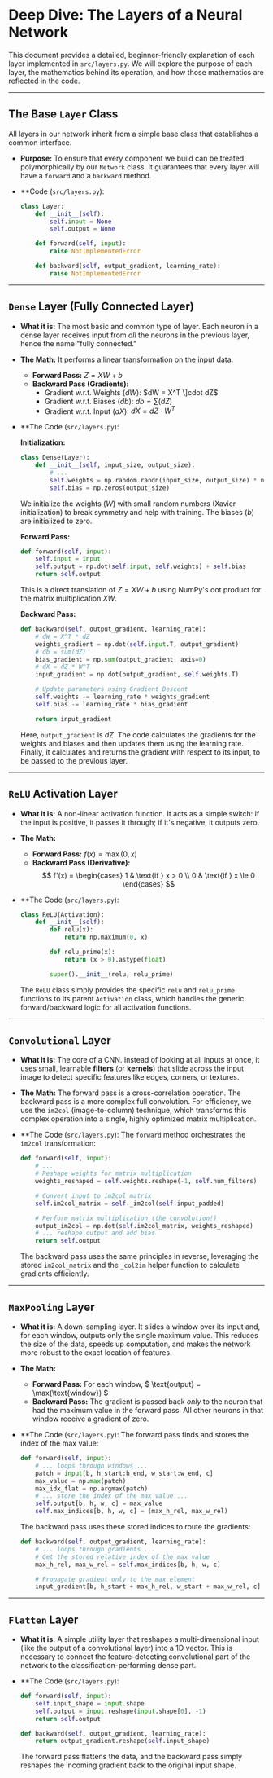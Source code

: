 # Deep Dive: The Layers of a Neural Network

This document provides a detailed, beginner-friendly explanation of each layer implemented in `src/layers.py`. We will explore the purpose of each layer, the mathematics behind its operation, and how those mathematics are reflected in the code.

---

## The Base `Layer` Class

All layers in our network inherit from a simple base class that establishes a common interface.

*   **Purpose:** To ensure that every component we build can be treated polymorphically by our `Network` class. It guarantees that every layer will have a `forward` and a `backward` method.

*   **Code (`src/layers.py`):
    ```python
    class Layer:
        def __init__(self):
            self.input = None
            self.output = None

        def forward(self, input):
            raise NotImplementedError

        def backward(self, output_gradient, learning_rate):
            raise NotImplementedError
    ```

---

## `Dense` Layer (Fully Connected Layer)

*   **What it is:** The most basic and common type of layer. Each neuron in a dense layer receives input from *all* the neurons in the previous layer, hence the name "fully connected."

*   **The Math:** It performs a linear transformation on the input data.
    *   **Forward Pass:** $Z = XW + b$
    *   **Backward Pass (Gradients):**
        *   Gradient w.r.t. Weights ($dW$): $dW = X^T \]cdot dZ$
        *   Gradient w.r.t. Biases ($db$): $db = \sum(dZ)$
        *   Gradient w.r.t. Input ($dX$): $dX = dZ \cdot W^T$

*   **The Code (`src/layers.py`):

    **Initialization:**
    ```python
    class Dense(Layer):
        def __init__(self, input_size, output_size):
            # ...
            self.weights = np.random.randn(input_size, output_size) * np.sqrt(2.0 / input_size)
            self.bias = np.zeros(output_size)
    ```
    We initialize the weights ($W$) with small random numbers (Xavier initialization) to break symmetry and help with training. The biases ($b$) are initialized to zero.

    **Forward Pass:**
    ```python
    def forward(self, input):
        self.input = input
        self.output = np.dot(self.input, self.weights) + self.bias
        return self.output
    ```
    This is a direct translation of $Z = XW + b$ using NumPy's dot product for the matrix multiplication $XW$.

    **Backward Pass:**
    ```python
    def backward(self, output_gradient, learning_rate):
        # dW = X^T * dZ
        weights_gradient = np.dot(self.input.T, output_gradient)
        # db = sum(dZ)
        bias_gradient = np.sum(output_gradient, axis=0)
        # dX = dZ * W^T
        input_gradient = np.dot(output_gradient, self.weights.T)

        # Update parameters using Gradient Descent
        self.weights -= learning_rate * weights_gradient
        self.bias -= learning_rate * bias_gradient

        return input_gradient
    ```
    Here, `output_gradient` is $dZ$. The code calculates the gradients for the weights and biases and then updates them using the learning rate. Finally, it calculates and returns the gradient with respect to its input, to be passed to the previous layer.

---

## `ReLU` Activation Layer

*   **What it is:** A non-linear activation function. It acts as a simple switch: if the input is positive, it passes it through; if it's negative, it outputs zero.

*   **The Math:**
    *   **Forward Pass:** $f(x) = \max(0, x)$
    *   **Backward Pass (Derivative):**
        $$ f'(x) = \begin{cases} 1 & \text{if } x > 0 \\ 0 & \text{if } x \le 0 \end{cases} $$

*   **The Code (`src/layers.py`):
    ```python
    class ReLU(Activation):
        def __init__(self):
            def relu(x):
                return np.maximum(0, x)

            def relu_prime(x):
                return (x > 0).astype(float)

            super().__init__(relu, relu_prime)
    ```
    The `ReLU` class simply provides the specific `relu` and `relu_prime` functions to its parent `Activation` class, which handles the generic forward/backward logic for all activation functions.

---

## `Convolutional` Layer

*   **What it is:** The core of a CNN. Instead of looking at all inputs at once, it uses small, learnable **filters** (or **kernels**) that slide across the input image to detect specific features like edges, corners, or textures.

*   **The Math:** The forward pass is a cross-correlation operation. The backward pass is a more complex full convolution. For efficiency, we use the `im2col` (image-to-column) technique, which transforms this complex operation into a single, highly optimized matrix multiplication.

*   **The Code (`src/layers.py`):
    The `forward` method orchestrates the `im2col` transformation:
    ```python
    def forward(self, input):
        # ...
        # Reshape weights for matrix multiplication
        weights_reshaped = self.weights.reshape(-1, self.num_filters)

        # Convert input to im2col matrix
        self.im2col_matrix = self._im2col(self.input_padded)

        # Perform matrix multiplication (the convolution!)
        output_im2col = np.dot(self.im2col_matrix, weights_reshaped)
        # ... reshape output and add bias
        return self.output
    ```
    The backward pass uses the same principles in reverse, leveraging the stored `im2col_matrix` and the `_col2im` helper function to calculate gradients efficiently.

---

## `MaxPooling` Layer

*   **What it is:** A down-sampling layer. It slides a window over its input and, for each window, outputs only the single maximum value. This reduces the size of the data, speeds up computation, and makes the network more robust to the exact location of features.

*   **The Math:**
    *   **Forward Pass:** For each window, $ \text{output} = \max(\text{window}) $
    *   **Backward Pass:** The gradient is passed back *only* to the neuron that had the maximum value in the forward pass. All other neurons in that window receive a gradient of zero.

*   **The Code (`src/layers.py`):
    The forward pass finds and stores the index of the max value:
    ```python
    def forward(self, input):
        # ... loops through windows ...
        patch = input[b, h_start:h_end, w_start:w_end, c]
        max_value = np.max(patch)
        max_idx_flat = np.argmax(patch)
        # ... store the index of the max value ...
        self.output[b, h, w, c] = max_value
        self.max_indices[b, h, w, c] = (max_h_rel, max_w_rel)
    ```
    The backward pass uses these stored indices to route the gradients:
    ```python
    def backward(self, output_gradient, learning_rate):
        # ... loops through gradients ...
        # Get the stored relative index of the max value
        max_h_rel, max_w_rel = self.max_indices[b, h, w, c]

        # Propagate gradient only to the max element
        input_gradient[b, h_start + max_h_rel, w_start + max_w_rel, c] += output_gradient[b, h, w, c]
    ```

---

## `Flatten` Layer

*   **What it is:** A simple utility layer that reshapes a multi-dimensional input (like the output of a convolutional layer) into a 1D vector. This is necessary to connect the feature-detecting convolutional part of the network to the classification-performing dense part.

*   **The Code (`src/layers.py`):
    ```python
    def forward(self, input):
        self.input_shape = input.shape
        self.output = input.reshape(input.shape[0], -1)
        return self.output

    def backward(self, output_gradient, learning_rate):
        return output_gradient.reshape(self.input_shape)
    ```
    The forward pass flattens the data, and the backward pass simply reshapes the incoming gradient back to the original input shape.
